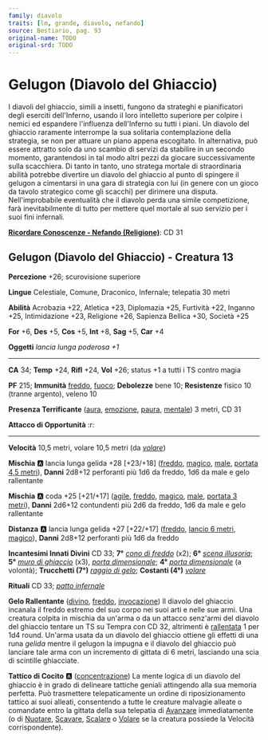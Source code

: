 ```yaml
---
family: diavolo
traits: [lm, grande, diavolo, nefando]
source: Bestiario, pag. 93
original-name: TODO
original-srd: TODO
---
```


# Gelugon (Diavolo del Ghiaccio)

I diavoli del ghiaccio, simili a insetti, fungono da strateghi e pianificatori degli eserciti dell'Inferno, usando il loro intelletto superiore per colpire i nemici ed espandere l'influenza dell'Inferno su tutti i piani. Un diavolo del ghiaccio raramente interrompe la sua solitaria contemplazione della strategia, se non per attuare un piano appena escogitato. In alternativa, può essere attratto solo da uno scambio di servizi da stabilire in un secondo momento, garantendosi in tal modo altri pezzi da giocare successivamente sulla scacchiera. Di tanto in tanto, uno stratega mortale di straordinaria abilità potrebbe divertire un diavolo del ghiaccio al punto di spingere il gelugon a cimentarsi in una gara di strategia con lui (in genere con un gioco da tavolo strategico come gli scacchi) per dirimere una disputa. Nell'improbabile eventualità che il diavolo perda una simile competizione, farà inevitabilmente di tutto per mettere quel mortale al suo servizio per i suoi fini infernali.

**[Ricordare Conoscenze - Nefando (Religione)](/azioni/ricordare-conoscenze)**: CD 31

## Gelugon (Diavolo del Ghiaccio) - Creatura 13

**Percezione** +26; scurovisione superiore

**Lingue** Celestiale, Comune, Draconico, Infernale; telepatia 30 metri

**Abilità** Acrobazia +22, Atletica +23, Diplomazia +25, Furtività +22, Inganno +25, Intimidazione +23, Religione +26, Sapienza Bellica +30, Società +25

**For** +6, **Des** +5, **Cos** +5, **Int** +8, **Sag** +5, **Car** +4

**Oggetti** *lancia lunga poderosa +1*

***

**CA** 34; **Temp** +24, **Rifl** +24, **Vol** +26; status +1 a tutti i TS contro magia

**PF** 215; **Immunità** [freddo](/tratti/freddo), [fuoco](/tratti/fuoco); **Debolezze** bene 10; **Resistenze** fisico 10 (tranne argento), veleno 10

**Presenza Terrificante** ([aura](/tratti/aura), [emozione](/tratti/emozione), [paura](/tratti/paura), [mentale](/tratti/mentale)) 3 metri, CD 31

**Attacco di Opportunità** :r:

***

**Velocità** 10,5 metri, volare 10,5 metri (da *[volare](/incantesimi/volare)*)

**Mischia** :a: lancia lunga gelida +28 \[+23/+18] ([freddo](/tratti/freddo), [magico](/tratti/magico), [male](/tratti/male), [portata 4,5 metri](/tratti/portata)), **Danni** 2d8+12 perforanti più 1d6 da freddo, 1d6 da male e gelo rallentante

**Mischia** :a: coda +25 \[+21/+17] ([agile](/tratti/agile), [freddo](/tratti/freddo), [magico](/tratti/magico), [male](/tratti/male), [portata 3 metri](/tratti/portata)), **Danni** 2d6+12 contundenti più 2d6 da freddo, 1d6 da male e gelo rallentante

**Distanza** :a: lancia lunga gelida +27 \[+22/+17] ([freddo](/tratti/freddo), [lancio 6 metri](/tratti/lancio), [magico](/tratti/magico)), **Danni** 2d8+12 perforanti più 1d6 da freddo

**Incantesimi Innati Divini** CD 33; **7°** *[cono di freddo](/incantesimi/cono-di-freddo)* (x2); **6°** *[scena illusoria](/incantesimi/scena-illusoria)*; **5°** *[muro di ghiaccio](/incantesimi/muro-di-ghiaccio)* (x3), *[porta dimensionale](/incantesimi/porta-dimensionale)*; **4°** *[porta dimensionale](/incantesimi/porta-dimensionale)* (a volontà); **Trucchetti (7°)** *[raggio di gelo](/incantesimi/raggio-di-gelo)*; **Costanti (4°)** *[volare](/incantesimi/volare)*

**Rituali** CD 33; *[patto infernale](/incantesimi/rituali)*

**Gelo Rallentante** ([divino](/tratti/divino), [freddo](/tratti/freddo), [invocazione](/tratti/invocazione)) Il diavolo del ghiaccio incanala il freddo estremo del suo corpo nei suoi arti e nelle sue armi. Una creatura colpita in mischia da un'arma o da un attacco senz'armi del diavolo del ghiaccio tentare un TS su Tempra con CD 32, altrimenti è [rallentata](/condizioni/rallentato) 1 per 1d4 round. Un'arma usata da un diavolo del ghiaccio ottiene gli effetti di una runa *gelida* mentre il gelugon la impugna e il diavolo del ghiaccio può lanciare tale arma con un incremento di gittata di 6 metri, lasciando una scia di scintille ghiacciate.

**Tattico di Cocito** :a: ([concentrazione](/tratti/concentrazione)) La mente logica di un diavolo del ghiaccio è in grado di delineare tattiche geniali attingendo alla sua memoria perfetta. Può trasmettere telepaticamente un ordine di riposizionamento tattico ai suoi alleati, consentendo a tutte le creature malvagie alleate o comandate entro la gittata della sua telepatia di [Avanzare](/azioni/avanzare) immediatamente (o di [Nuotare](/azioni/nuotare), [Scavare](/azioni/scavare), [Scalare](/azioni/scalare) o [Volare](/azioni/volare) se la creatura possiede la Velocità corrispondente).
